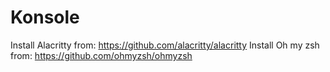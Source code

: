 # Konsole

Install Alacritty from: https://github.com/alacritty/alacritty
Install Oh my zsh from: https://github.com/ohmyzsh/ohmyzsh
